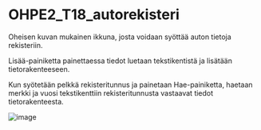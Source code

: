 ﻿# OHPE2_T18_autorekisteri
Oheisen kuvan mukainen ikkuna, josta voidaan syöttää auton tietoja rekisteriin. 

Lisää-painiketta painettaessa tiedot luetaan tekstikentistä ja lisätään tietorakenteeseen. 

Kun syötetään pelkkä rekisteritunnus ja painetaan Hae-painiketta, haetaan merkki ja vuosi tekstikenttiin rekisteritunnusta vastaavat tiedot tietorakenteesta.

![image](https://github.com/user-attachments/assets/069d0a12-4cb0-46d4-93ec-793455977fed)
